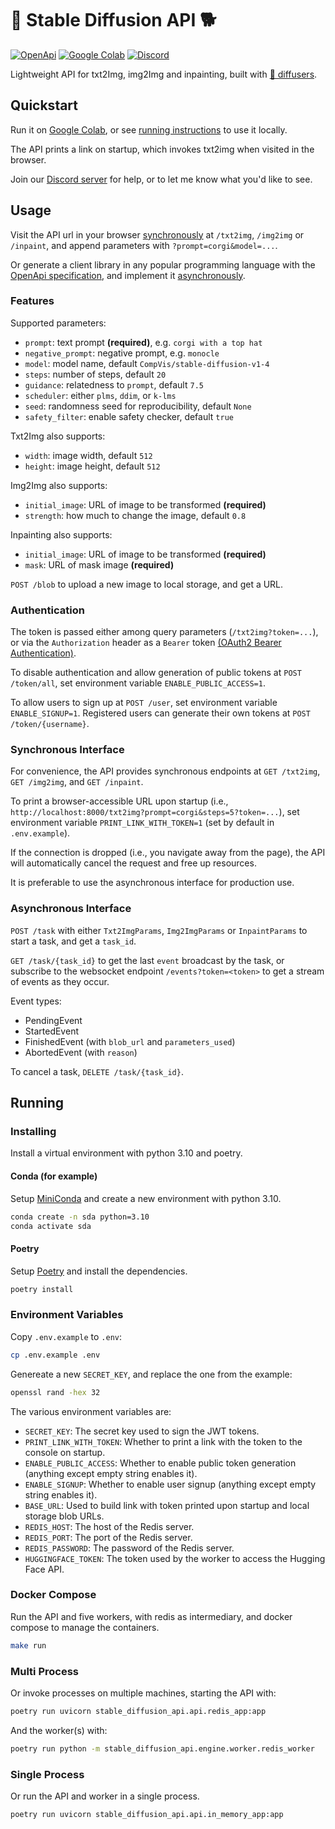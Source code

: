 # 👸 Stable Diffusion API 🐕

[![OpenApi](https://img.shields.io/badge/OpenApi-3.0.2-orange)](https://editor.swagger.io/?url=https://raw.githubusercontent.com/irgolic/stable-diffusion-api/master/openapi.yml)
[![Google Colab](https://colab.research.google.com/assets/colab-badge.svg)](https://colab.research.google.com/github/irgolic/stable-diffusion-api/blob/master/colab_runner.ipynb)
[![Discord](https://discordapp.com/api/guilds/1027703335224098857/widget.png?style=shield)](https://discord.gg/UXQfCRpYSC)

Lightweight API for txt2Img, img2Img and inpainting, built with [🤗 diffusers](https://github.com/huggingface/diffusers/).

## Quickstart

Run it  on [Google Colab](https://colab.research.google.com/github/irgolic/stable-diffusion-api/blob/master/colab_runner.ipynb), 
or see [running instructions](#running) to use it locally.

The API prints a link on startup, which invokes txt2img when visited in the browser. 

Join our [Discord server](https://discord.gg/UXQfCRpYSC) for help, or to let me know what you'd like to see.

## Usage

Visit the API url in your browser [synchronously](#synchronous-interface) at 
`/txt2img`, `/img2img` or `/inpaint`, and append parameters with `?prompt=corgi&model=...`.

Or generate a client library in any popular programming language with the [OpenApi specification](
https://editor.swagger.io/?url=https://raw.githubusercontent.com/irgolic/stable-diffusion-api/master/openapi.yml), 
and implement it [asynchronously](#asynchronous-interface).

### Features

Supported parameters:
- `prompt`: text prompt **(required)**, e.g. `corgi with a top hat`
- `negative_prompt`: negative prompt, e.g. `monocle`
- `model`: model name, default `CompVis/stable-diffusion-v1-4`
- `steps`: number of steps, default `20`
- `guidance`: relatedness to `prompt`, default `7.5`
- `scheduler`: either `plms`, `ddim`, or `k-lms`
- `seed`: randomness seed for reproducibility, default `None`
- `safety_filter`: enable safety checker, default `true`

Txt2Img also supports:
- `width`: image width, default `512`
- `height`: image height, default `512`

Img2Img also supports:
- `initial_image`: URL of image to be transformed **(required)**
- `strength`: how much to change the image, default `0.8`

Inpainting also supports:
- `initial_image`: URL of image to be transformed **(required)**
- `mask`: URL of mask image **(required)**

`POST /blob` to upload a new image to local storage, and get a URL.


### Authentication

The token is passed either among query parameters (`/txt2img?token=...`), or via the `Authorization` header 
as a `Bearer` token [(OAuth2 Bearer Authentication)](https://swagger.io/docs/specification/authentication/bearer-authentication/).

To disable authentication and allow generation of public tokens at `POST /token/all`,
set environment variable `ENABLE_PUBLIC_ACCESS=1`.

To allow users to sign up at `POST /user`, 
set environment variable `ENABLE_SIGNUP=1`. 
Registered users can generate their own tokens at `POST /token/{username}`.

### Synchronous Interface

For convenience, the API provides synchronous endpoints at `GET /txt2img`, `GET /img2img`, and `GET /inpaint`.

To print a browser-accessible URL upon startup (i.e., `http://localhost:8000/txt2img?prompt=corgi&steps=5?token=...`), 
set environment variable `PRINT_LINK_WITH_TOKEN=1` (set by default in `.env.example`).

If the connection is dropped (i.e., you navigate away from the page),
the API will automatically cancel the request and free up resources.

It is preferable to use the asynchronous interface for production use.

### Asynchronous Interface

`POST /task` with either `Txt2ImgParams`, `Img2ImgParams` or `InpaintParams` to start a task, and get a `task_id`. 

`GET /task/{task_id}` to get the last `event` broadcast by the task, or subscribe to the websocket endpoint `/events?token=<token>` to get a stream of events as they occur.

Event types:
- PendingEvent
- StartedEvent
- FinishedEvent (with `blob_url` and `parameters_used`)
- AbortedEvent (with `reason`)

To cancel a task, `DELETE /task/{task_id}`.

## Running

### Installing

Install a virtual environment with python 3.10 and poetry.

#### Conda (for example)

Setup [MiniConda](https://docs.conda.io/en/latest/miniconda.html) and create a new environment with python 3.10.

```bash
conda create -n sda python=3.10
conda activate sda
```

#### Poetry

Setup [Poetry](https://python-poetry.org/docs/#installation) and install the dependencies.

```bash
poetry install
```

### Environment Variables

Copy `.env.example` to `.env`:

```bash
cp .env.example .env
```

Genereate a new `SECRET_KEY`, and replace the one from the example:

```bash
openssl rand -hex 32
```

The various environment variables are:

- `SECRET_KEY`: The secret key used to sign the JWT tokens.
- `PRINT_LINK_WITH_TOKEN`: Whether to print a link with the token to the console on startup.
- `ENABLE_PUBLIC_ACCESS`: Whether to enable public token generation (anything except empty string enables it).
- `ENABLE_SIGNUP`: Whether to enable user signup (anything except empty string enables it).
- `BASE_URL`: Used to build link with token printed upon startup and local storage blob URLs.
- `REDIS_HOST`: The host of the Redis server.
- `REDIS_PORT`: The port of the Redis server.
- `REDIS_PASSWORD`: The password of the Redis server.
- `HUGGINGFACE_TOKEN`: The token used by the worker to access the Hugging Face API.

### Docker Compose

Run the API and five workers, with redis as intermediary, and docker compose to manage the containers.

```bash
make run
```

### Multi Process

Or invoke processes on multiple machines, starting the API with:

```bash
poetry run uvicorn stable_diffusion_api.api.redis_app:app
```

And the worker(s) with:

```bash
poetry run python -m stable_diffusion_api.engine.worker.redis_worker
```

### Single Process

Or run the API and worker in a single process.

```bash
poetry run uvicorn stable_diffusion_api.api.in_memory_app:app
```